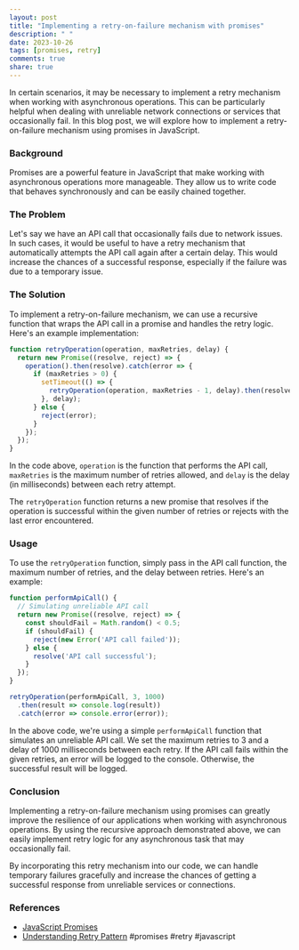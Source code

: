 ```yaml
---
layout: post
title: "Implementing a retry-on-failure mechanism with promises"
description: " "
date: 2023-10-26
tags: [promises, retry]
comments: true
share: true
---
```


In certain scenarios, it may be necessary to implement a retry mechanism when working with asynchronous operations. This can be particularly helpful when dealing with unreliable network connections or services that occasionally fail. In this blog post, we will explore how to implement a retry-on-failure mechanism using promises in JavaScript.

### Background

Promises are a powerful feature in JavaScript that make working with asynchronous operations more manageable. They allow us to write code that behaves synchronously and can be easily chained together.

### The Problem

Let's say we have an API call that occasionally fails due to network issues. In such cases, it would be useful to have a retry mechanism that automatically attempts the API call again after a certain delay. This would increase the chances of a successful response, especially if the failure was due to a temporary issue.

### The Solution

To implement a retry-on-failure mechanism, we can use a recursive function that wraps the API call in a promise and handles the retry logic. Here's an example implementation:

```javascript
function retryOperation(operation, maxRetries, delay) {
  return new Promise((resolve, reject) => {
    operation().then(resolve).catch(error => {
      if (maxRetries > 0) {
        setTimeout(() => {
          retryOperation(operation, maxRetries - 1, delay).then(resolve).catch(reject);
        }, delay);
      } else {
        reject(error);
      }
    });
  });
}
```

In the code above, `operation` is the function that performs the API call, `maxRetries` is the maximum number of retries allowed, and `delay` is the delay (in milliseconds) between each retry attempt.

The `retryOperation` function returns a new promise that resolves if the operation is successful within the given number of retries or rejects with the last error encountered.

### Usage

To use the `retryOperation` function, simply pass in the API call function, the maximum number of retries, and the delay between retries. Here's an example:

```javascript
function performApiCall() {
  // Simulating unreliable API call
  return new Promise((resolve, reject) => {
    const shouldFail = Math.random() < 0.5;
    if (shouldFail) {
      reject(new Error('API call failed'));
    } else {
      resolve('API call successful');
    }
  });
}

retryOperation(performApiCall, 3, 1000)
  .then(result => console.log(result))
  .catch(error => console.error(error));
```

In the above code, we're using a simple `performApiCall` function that simulates an unreliable API call. We set the maximum retries to 3 and a delay of 1000 milliseconds between each retry. If the API call fails within the given retries, an error will be logged to the console. Otherwise, the successful result will be logged.

### Conclusion

Implementing a retry-on-failure mechanism using promises can greatly improve the resilience of our applications when working with asynchronous operations. By using the recursive approach demonstrated above, we can easily implement retry logic for any asynchronous task that may occasionally fail.

By incorporating this retry mechanism into our code, we can handle temporary failures gracefully and increase the chances of getting a successful response from unreliable services or connections.

### References
- [JavaScript Promises](https://developer.mozilla.org/en-US/docs/Web/JavaScript/Reference/Global_Objects/Promise)
- [Understanding Retry Pattern](https://dev.to/samueleresca/understanding-retry-pattern-in-typescript-1k1) #promises #retry #javascript